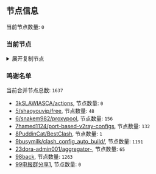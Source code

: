 
## 节点信息
当前节点数量: `0`
### 当前节点
<details>
  <summary>展开复制节点</summary>

    

</details>

### 鸣谢名单
当前合并节点总数: `1637`
- [3kSLAWIASCA/actions](https://github.com/kSLAWIASCA/actions), 节点数量: `0`
- [5/shaoyouvip/free](https://github.com/shaoyouvip/free), 节点数量: `48`
- [6/snakem982/proxypool](https://github.com/snakem982/proxypool), 节点数量: `156`
- [7hamed1124/port-based-v2ray-configs](https://github.com/hamed1124/port-based-v2ray-configs), 节点数量: `132`
- [8PuddinCat/BestClash](https://github.com/PuddinCat/BestClash), 节点数量: `1`
- [9busymilk/clash_config_auto_build/](https://github.com/busymilk/clash_config_auto_build/), 节点数量: `1191`
- [23dora-admin001/aggregator-](https://github.com/dora-admin001/aggregator-), 节点数量: `65`
- [98back](https://github.com/firefoxmmx2/v2rayshare_subcription), 节点数量: `1263`
- [99电报群分享1](https://github.com/cdddbc/getAirport), 节点数量: `0`


